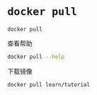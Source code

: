 # `docker pull`

`docker pull`

查看帮助

```bash
docker pull --help
```

下载镜像

```bash
docker pull learn/tutorial
```
